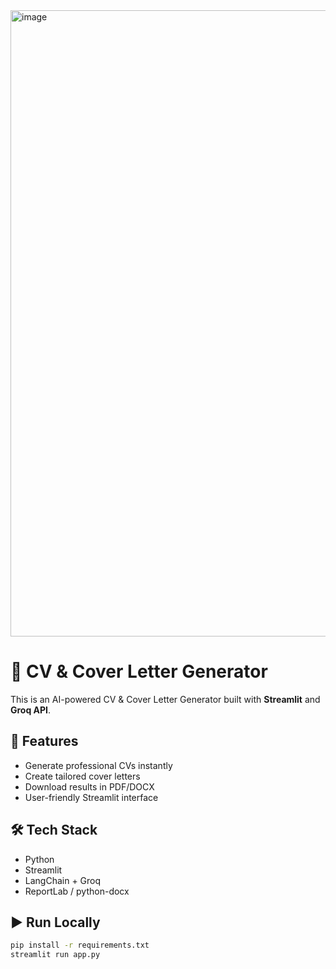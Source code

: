 <img width="1913" height="1002" alt="image" src="https://github.com/user-attachments/assets/8ea5da92-7e43-469a-bce0-f431c9c4679a" />

# 📝 CV & Cover Letter Generator

This is an AI-powered CV & Cover Letter Generator built with **Streamlit** and **Groq API**.

## 🚀 Features
- Generate professional CVs instantly
- Create tailored cover letters
- Download results in PDF/DOCX
- User-friendly Streamlit interface

## 🛠️ Tech Stack
- Python
- Streamlit
- LangChain + Groq
- ReportLab / python-docx

## ▶️ Run Locally
```bash
pip install -r requirements.txt
streamlit run app.py
